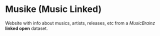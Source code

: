 # Musike (Music Linked)

Website with info about musics, artists, releases, etc from a *MusicBrainz* __linked open__ dataset.

